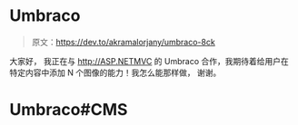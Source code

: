 # Umbraco

> 原文：<https://dev.to/akramalorjany/umbraco-8ck>

大家好，
我正在与 http://ASP.NETMVC 的 Umbraco 合作，我期待着给用户在特定内容中添加 N 个图像的能力！我怎么能那样做，
谢谢。

# Umbraco#CMS